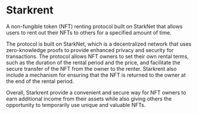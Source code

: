 # Starkrent

A non-fungible token (NFT) renting protocol built on StarkNet that allows users to rent out their NFTs to others for a specified amount of time. 

The protocol is built on StarkNet, which is a decentralized network that uses zero-knowledge proofs to provide enhanced privacy and security for transactions. The protocol allows NFT owners to set their own rental terms, such as the duration of the rental period and the price, and facilitate the secure transfer of the NFT from the owner to the renter. Starkrent also include a mechanism for ensuring that the NFT is returned to the owner at the end of the rental period. 

Overall, Starkrent provide a convenient and secure way for NFT owners to earn additional income from their assets while also giving others the opportunity to temporarily use unique and valuable NFTs.
